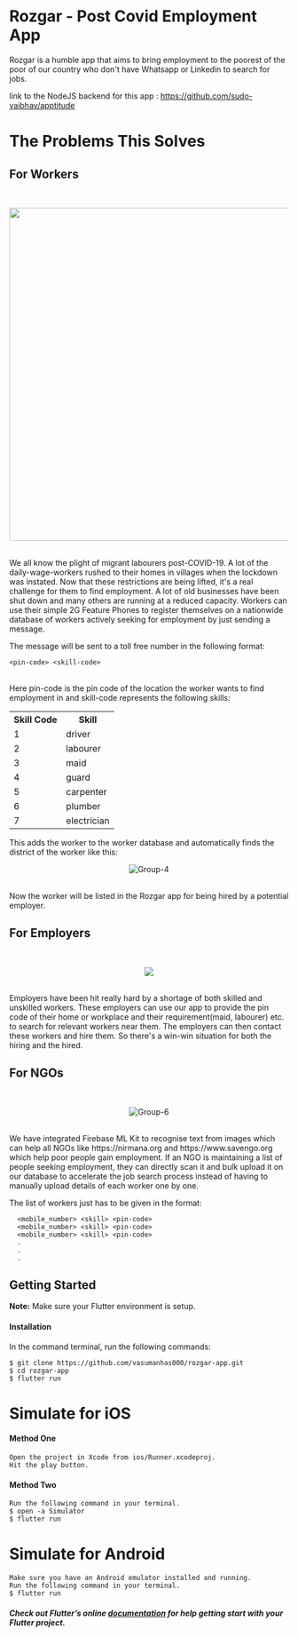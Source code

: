 <h1>Rozgar - Post Covid Employment App</h1>

Rozgar is a humble app that aims to bring employment to the poorest of the poor of our country who don't have Whatsapp or Linkedin to search for jobs. 

link to the NodeJS backend for this app : https://github.com/sudo-vaibhav/apptitude
# The Problems This Solves
## For  Workers
<br>
<p align="center">
  <img height="600px" src="https://images.unsplash.com/photo-1531668361947-d00e652ac030?ixlib=rb-1.2.1&ixid=eyJhcHBfaWQiOjEyMDd9&auto=format&fit=crop&w=634&q=80"/>
</p>
<br>
We all know the plight of migrant labourers post-COVID-19.
A lot of the daily-wage-workers rushed to their homes in villages when the lockdown was instated. Now that these restrictions are being lifted, it's a real challenge for them to find employment. A lot of old businesses have been shut down and many others are running at a reduced capacity. Workers can use their simple 2G Feature Phones to register themselves on a nationwide database of workers actively seeking for employment by just sending a message.

The message will be sent to a toll free number in the following format:
<br>
```
<pin-code> <skill-code>
```
<br>
Here pin-code is the pin code of the location the worker wants to find employment in and skill-code represents the following skills:
<br>
<table>
  <tr>
    <th>Skill Code</th>
    <th>Skill</th>
  </tr>

  <tr>
    <td>
      1
    </td>
    <td>
      driver
    </td>
  </tr> 
    <tr>
      <td>
        2
      </td>
      <td>
        labourer
      </td>
    </tr>
    <tr>
      <td>
        3
      </td>
      <td>
        maid
      </td>
    </tr>
    <tr>
      <td>
        4
      </td>
      <td>
        guard
      </td>
    </tr>
    <tr>
      <td>
        5
      </td>
      <td>
        carpenter
      </td>
    </tr>
    <tr>
      <td>
        6
      </td>
      <td>
         plumber
      </td>
    </tr>
    <tr>
      <td>
        7
      </td>
      <td>
        electrician
      </td>
    </tr>
</table>

This adds the worker to the worker database and automatically finds the district of the worker like this:
<br>
<p align="center">
<img src="https://i.ibb.co/tDg0QwQ/Group-4.png" alt="Group-4" border="0">
  </p>
<br />
Now the worker will be listed in the Rozgar app for being hired by a potential employer. 

## For  Employers
<br>
<p align="center">
<img src="https://analyticsindiamag.com/wp-content/uploads/2019/12/How-SMBs-In-India-Can-Unlock-Their-Potential-With-Analytics.jpg" />
  </p>
<br>
Employers have been hit really hard by a shortage of both skilled and unskilled workers. These employers can use our app to provide the pin code of their home or workplace and their requirement(maid, labourer) etc. to search for relevant workers near them. The employers can then contact these workers and hire them. So there's a win-win situation for both the hiring and the hired.

## For NGOs
<br>
<p align="center">
<img src="https://i.ibb.co/RzgvDq5/Group-6.png" alt="Group-6" border="0" />
  </p>
<br>
We have integrated Firebase ML Kit to recognise text from images which can help all NGOs like https://nirmana.org and https://www.savengo.org which help poor people gain employment. If an NGO is maintaining a list of people seeking employment, they can directly scan it and bulk upload it on our database to accelerate the job search process instead of having to manually upload details of each worker one by one.


The list of workers just has to be given in the format:

```
  <mobile_number> <skill> <pin-code>
  <mobile_number> <skill> <pin-code>
  <mobile_number> <skill> <pin-code>
  .
  .
  .
```

## Getting Started
**Note:** Make sure your Flutter environment is setup.

#### Installation

In the command terminal, run the following commands:

    $ git clone https://github.com/vasumanhas000/rozgar-app.git
    $ cd rozgar-app
    $ flutter run

# Simulate for iOS
#### Method One
    
    Open the project in Xcode from ios/Runner.xcodeproj.
    Hit the play button.

#### Method Two

    Run the following command in your terminal.
    $ open -a Simulator
    $ flutter run

# Simulate for Android

    Make sure you have an Android emulator installed and running.
    Run the following command in your terminal.
    $ flutter run

##### Check out Flutter’s online [documentation](http://flutter.io/) for help getting start with your Flutter project.

